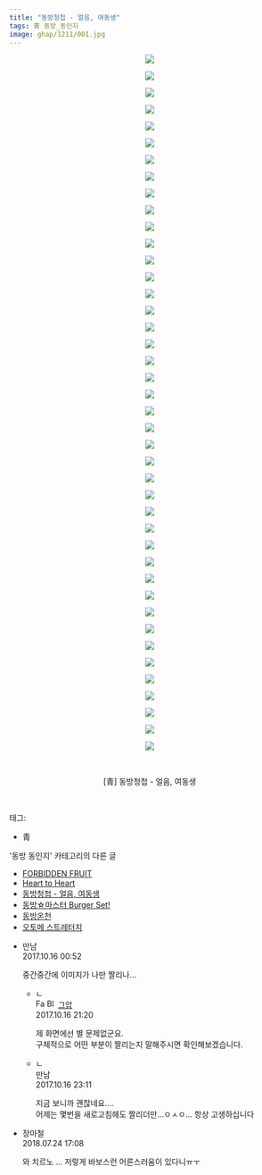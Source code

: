 ```yaml
---
title: "동방청첩 - 얼음, 여동생"
tags: 青 동방_동인지
image: ghap/1211/001.jpg
---
```

<div class="article">
<p style="text-align: center; clear: none; float: none;"><img src="{{ site.nasurl }}/ghap/1211/001.jpg"/></p>
<p style="text-align: center; clear: none; float: none;"><img src="{{ site.nasurl }}/ghap/1211/002.jpg"/></p>
<p style="text-align: center; clear: none; float: none;"><img src="{{ site.nasurl }}/ghap/1211/003.jpg"/></p>
<p style="text-align: center; clear: none; float: none;"><img src="{{ site.nasurl }}/ghap/1211/004.jpg"/></p>
<p style="text-align: center; clear: none; float: none;"><img src="{{ site.nasurl }}/ghap/1211/005.jpg"/></p>
<p style="text-align: center; clear: none; float: none;"><img src="{{ site.nasurl }}/ghap/1211/006.jpg"/></p>
<p style="text-align: center; clear: none; float: none;"><img src="{{ site.nasurl }}/ghap/1211/007.jpg"/></p>
<p style="text-align: center; clear: none; float: none;"><img src="{{ site.nasurl }}/ghap/1211/008.jpg"/></p>
<p style="text-align: center; clear: none; float: none;"><img src="{{ site.nasurl }}/ghap/1211/009.jpg"/></p>
<p style="text-align: center; clear: none; float: none;"><img src="{{ site.nasurl }}/ghap/1211/010.jpg"/></p>
<p style="text-align: center; clear: none; float: none;"><img src="{{ site.nasurl }}/ghap/1211/011.jpg"/></p>
<p style="text-align: center; clear: none; float: none;"><img src="{{ site.nasurl }}/ghap/1211/012.jpg"/></p>
<p style="text-align: center; clear: none; float: none;"><img src="{{ site.nasurl }}/ghap/1211/013.jpg"/></p>
<p style="text-align: center; clear: none; float: none;"><img src="{{ site.nasurl }}/ghap/1211/014.jpg"/></p>
<p style="text-align: center; clear: none; float: none;"><img src="{{ site.nasurl }}/ghap/1211/015.jpg"/></p>
<p style="text-align: center; clear: none; float: none;"><img src="{{ site.nasurl }}/ghap/1211/016.jpg"/></p>
<p style="text-align: center; clear: none; float: none;"><img src="{{ site.nasurl }}/ghap/1211/017.jpg"/></p>
<p style="text-align: center; clear: none; float: none;"><img src="{{ site.nasurl }}/ghap/1211/018.jpg"/></p>
<p style="text-align: center; clear: none; float: none;"><img src="{{ site.nasurl }}/ghap/1211/019.jpg"/></p>
<p style="text-align: center; clear: none; float: none;"><img src="{{ site.nasurl }}/ghap/1211/020.jpg"/></p>
<p style="text-align: center; clear: none; float: none;"><img src="{{ site.nasurl }}/ghap/1211/021.jpg"/></p>
<p style="text-align: center; clear: none; float: none;"><img src="{{ site.nasurl }}/ghap/1211/022.jpg"/></p>
<p style="text-align: center; clear: none; float: none;"><img src="{{ site.nasurl }}/ghap/1211/023.jpg"/></p>
<p style="text-align: center; clear: none; float: none;"><img src="{{ site.nasurl }}/ghap/1211/024.jpg"/></p>
<p style="text-align: center; clear: none; float: none;"><img src="{{ site.nasurl }}/ghap/1211/025.jpg"/></p>
<p style="text-align: center; clear: none; float: none;"><img src="{{ site.nasurl }}/ghap/1211/026.jpg"/></p>
<p style="text-align: center; clear: none; float: none;"><img src="{{ site.nasurl }}/ghap/1211/027.jpg"/></p>
<p style="text-align: center; clear: none; float: none;"><img src="{{ site.nasurl }}/ghap/1211/028.jpg"/></p>
<p style="text-align: center; clear: none; float: none;"><img src="{{ site.nasurl }}/ghap/1211/029.jpg"/></p>
<p style="text-align: center; clear: none; float: none;"><img src="{{ site.nasurl }}/ghap/1211/030.jpg"/></p>
<p style="text-align: center; clear: none; float: none;"><img src="{{ site.nasurl }}/ghap/1211/031.jpg"/></p>
<p style="text-align: center; clear: none; float: none;"><img src="{{ site.nasurl }}/ghap/1211/032.jpg"/></p>
<p style="text-align: center; clear: none; float: none;"><img src="{{ site.nasurl }}/ghap/1211/033.jpg"/></p>
<p style="text-align: center; clear: none; float: none;"><img src="{{ site.nasurl }}/ghap/1211/034.jpg"/></p>
<p style="text-align: center; clear: none; float: none;"><img src="{{ site.nasurl }}/ghap/1211/035.jpg"/></p>
<p style="text-align: center; clear: none; float: none;"><img src="{{ site.nasurl }}/ghap/1211/036.jpg"/></p>
<p style="text-align: center; clear: none; float: none;"><img src="{{ site.nasurl }}/ghap/1211/037.jpg"/></p>
<p style="text-align: center; clear: none; float: none;"><img src="{{ site.nasurl }}/ghap/1211/038.jpg"/></p>
<p style="text-align: center; clear: none; float: none;"><img src="{{ site.nasurl }}/ghap/1211/039.jpg"/></p>
<p style="text-align: center; clear: none; float: none;"><img src="{{ site.nasurl }}/ghap/1211/040.jpg"/></p>
<p style="text-align: center; clear: none; float: none;"><img src="{{ site.nasurl }}/ghap/1211/041.jpg"/></p>
<p style="text-align: center; clear: none; float: none;"><img src="{{ site.nasurl }}/ghap/1211/042.jpg"/></p>
<p style="text-align: center; clear: none; float: none;"><br/></p>
<p style="text-align: center; clear: none; float: none;">[青] 동방청첩 - 얼음, 여동생</p>
<p><br/></p>
</div><div class="tagTrail">
<p>태그: </p>
<ul>
<li>青</li>
</ul>
</div><div class="another">
<p>'동방 동인지' 카테고리의 다른 글</p>
<ul>
<li><a href="/2016-07-29-ghap_1213">FORBIDDEN FRUIT</a></li>
<li><a href="/2016-07-29-ghap_1212">Heart to Heart</a></li>
<li><a href="/2016-07-29-ghap_1211">동방청첩 - 얼음, 여동생</a></li>
<li><a href="/2016-07-29-ghap_1210">동방☆마스터 Burger Set!</a></li>
<li><a href="/2016-07-29-ghap_1209">동방온천</a></li>
<li><a href="/2016-07-29-ghap_1208">오토메 스트레터지</a></li>
</ul>
</div><div class="cb_module cb_fluid">
<div class="cb_wrt cb_profile">
<div class="comment">
<ul>
<li class="cb_thumb_off" id="comment15106278">
<div class="cb_comment_area">
<div class="cb_info_area">
<div class="cb_section">
<span class="cb_nick_name">만남</span>
</div>
<div class="cb_section">
<span class="cb_date">2017.10.16 00:52 </span>
</div>
</div>
<div class="cb_dsc_comment">
<p class="cb_dsc">
											중간중간에 이미지가 나만 짤리나...
										</p>
</div>
<ul>
<li class="cb_thumb_off" id="comment15106989">
<span class="cb_bu_subnode">ㄴ</span>
<div class="cb_comment_area">
<div class="cb_info_area">
<div class="cb_section">
<span class="cb_nick_name"><img alt="Favicon of https://ghaptouhou.tistory.com" height="16" onerror="this.onerror=null;this.parentNode.removeChild(this)" src="https://ghaptouhou.tistory.com/favicon.ico" width="16"/> <img alt="BlogIcon" height="16" onerror="this.parentNode.removeChild(this)" src="https://ghaptouhou.tistory.com/index.gif" width="16"/> <a href="https://ghaptouhou.tistory.com" onclick="return openLinkInNewWindow(this)"> 그압</a><span class="tistoryProfileLayerTrigger" onclick='TistoryProfile.show(event, this, {"title":"\uc800\uae30 \uc774\uac70 \ub098\uc911\uc5d0 \uc218\uc815 \uac00\ub2a5\ud558\ub098\uc694","url":"https:\/\/ghap.tistory.com","nickname":"\uadf8\uc555","items":[]}); return false;'></span></span>
</div>
<div class="cb_section">
<span class="cb_date">2017.10.16 21:20 </span>
</div>
</div>
<div class="cb_dsc_comment">
<p class="cb_dsc">
																제 화면에선 별 문제없군요.<br/>
구체적으로 어떤 부분이 짤리는지 말해주시면 확인해보겠습니다.
															</p>
</div>
</div>
</li>
<li class="cb_thumb_off" id="comment15107054">
<span class="cb_bu_subnode">ㄴ</span>
<div class="cb_comment_area">
<div class="cb_info_area">
<div class="cb_section">
<span class="cb_nick_name">만남</span>
</div>
<div class="cb_section">
<span class="cb_date">2017.10.16 23:11 </span>
</div>
</div>
<div class="cb_dsc_comment">
<p class="cb_dsc">
																지금 보니까 괜찮네요.... <br/>
어제는 몇번을 새로고침헤도 짤리더만...ㅇㅅㅇ... 항상 고생하십니다
															</p>
</div>
</div>
</li>
</ul>
</div></li>
<li class="cb_thumb_off" id="comment15292940">
<div class="cb_comment_area">
<div class="cb_info_area">
<div class="cb_section">
<span class="cb_nick_name">장마철</span>
</div>
<div class="cb_section">
<span class="cb_date">2018.07.24 17:08 </span>
</div>
</div>
<div class="cb_dsc_comment">
<p class="cb_dsc">
											와 치르노 ... 저렇게 바보스런 어른스러움이 있다니ㅠㅜ
										</p>
</div>
</div></li>
</ul>
</div>
</div><!-- commentList close -->
</div>